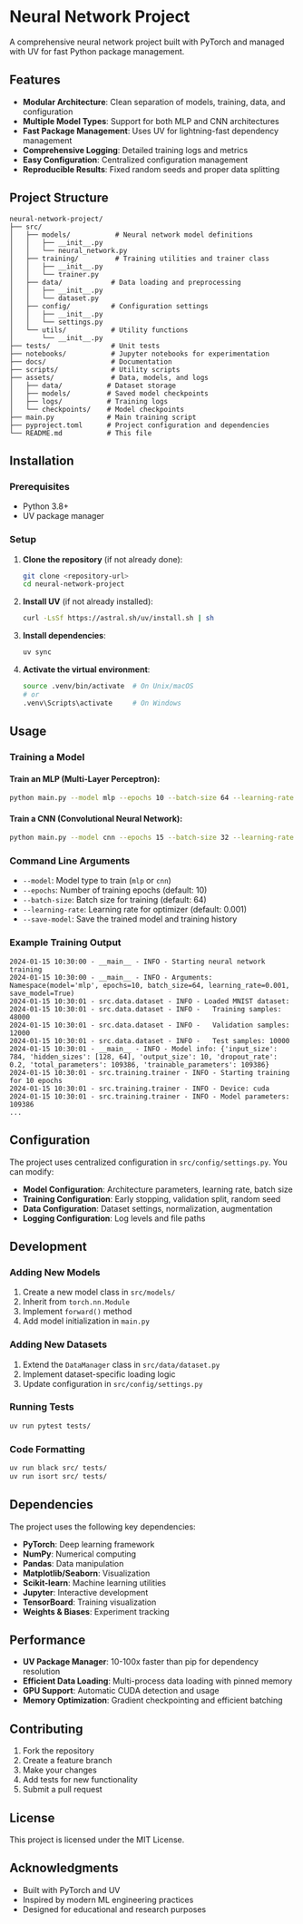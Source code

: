 # Neural Network Project

A comprehensive neural network project built with PyTorch and managed with UV for fast Python package management.

## Features

- **Modular Architecture**: Clean separation of models, training, data, and configuration
- **Multiple Model Types**: Support for both MLP and CNN architectures
- **Fast Package Management**: Uses UV for lightning-fast dependency management
- **Comprehensive Logging**: Detailed training logs and metrics
- **Easy Configuration**: Centralized configuration management
- **Reproducible Results**: Fixed random seeds and proper data splitting

## Project Structure

```
neural-network-project/
├── src/
│   ├── models/           # Neural network model definitions
│   │   ├── __init__.py
│   │   └── neural_network.py
│   ├── training/         # Training utilities and trainer class
│   │   ├── __init__.py
│   │   └── trainer.py
│   ├── data/            # Data loading and preprocessing
│   │   ├── __init__.py
│   │   └── dataset.py
│   ├── config/          # Configuration settings
│   │   ├── __init__.py
│   │   └── settings.py
│   └── utils/           # Utility functions
│       └── __init__.py
├── tests/               # Unit tests
├── notebooks/           # Jupyter notebooks for experimentation
├── docs/                # Documentation
├── scripts/             # Utility scripts
├── assets/              # Data, models, and logs
│   ├── data/           # Dataset storage
│   ├── models/         # Saved model checkpoints
│   ├── logs/           # Training logs
│   └── checkpoints/    # Model checkpoints
├── main.py             # Main training script
├── pyproject.toml      # Project configuration and dependencies
└── README.md           # This file
```

## Installation

### Prerequisites

- Python 3.8+
- UV package manager

### Setup

1. **Clone the repository** (if not already done):
   ```bash
   git clone <repository-url>
   cd neural-network-project
   ```

2. **Install UV** (if not already installed):
   ```bash
   curl -LsSf https://astral.sh/uv/install.sh | sh
   ```

3. **Install dependencies**:
   ```bash
   uv sync
   ```

4. **Activate the virtual environment**:
   ```bash
   source .venv/bin/activate  # On Unix/macOS
   # or
   .venv\Scripts\activate     # On Windows
   ```

## Usage

### Training a Model

#### Train an MLP (Multi-Layer Perceptron):
```bash
python main.py --model mlp --epochs 10 --batch-size 64 --learning-rate 0.001 --save-model
```

#### Train a CNN (Convolutional Neural Network):
```bash
python main.py --model cnn --epochs 15 --batch-size 32 --learning-rate 0.0005 --save-model
```

### Command Line Arguments

- `--model`: Model type to train (`mlp` or `cnn`)
- `--epochs`: Number of training epochs (default: 10)
- `--batch-size`: Batch size for training (default: 64)
- `--learning-rate`: Learning rate for optimizer (default: 0.001)
- `--save-model`: Save the trained model and training history

### Example Training Output

```
2024-01-15 10:30:00 - __main__ - INFO - Starting neural network training
2024-01-15 10:30:00 - __main__ - INFO - Arguments: Namespace(model='mlp', epochs=10, batch_size=64, learning_rate=0.001, save_model=True)
2024-01-15 10:30:01 - src.data.dataset - INFO - Loaded MNIST dataset:
2024-01-15 10:30:01 - src.data.dataset - INFO -   Training samples: 48000
2024-01-15 10:30:01 - src.data.dataset - INFO -   Validation samples: 12000
2024-01-15 10:30:01 - src.data.dataset - INFO -   Test samples: 10000
2024-01-15 10:30:01 - __main__ - INFO - Model info: {'input_size': 784, 'hidden_sizes': [128, 64], 'output_size': 10, 'dropout_rate': 0.2, 'total_parameters': 109386, 'trainable_parameters': 109386}
2024-01-15 10:30:01 - src.training.trainer - INFO - Starting training for 10 epochs
2024-01-15 10:30:01 - src.training.trainer - INFO - Device: cuda
2024-01-15 10:30:01 - src.training.trainer - INFO - Model parameters: 109386
...
```

## Configuration

The project uses centralized configuration in `src/config/settings.py`. You can modify:

- **Model Configuration**: Architecture parameters, learning rate, batch size
- **Training Configuration**: Early stopping, validation split, random seed
- **Data Configuration**: Dataset settings, normalization, augmentation
- **Logging Configuration**: Log levels and file paths

## Development

### Adding New Models

1. Create a new model class in `src/models/`
2. Inherit from `torch.nn.Module`
3. Implement `forward()` method
4. Add model initialization in `main.py`

### Adding New Datasets

1. Extend the `DataManager` class in `src/data/dataset.py`
2. Implement dataset-specific loading logic
3. Update configuration in `src/config/settings.py`

### Running Tests

```bash
uv run pytest tests/
```

### Code Formatting

```bash
uv run black src/ tests/
uv run isort src/ tests/
```

## Dependencies

The project uses the following key dependencies:

- **PyTorch**: Deep learning framework
- **NumPy**: Numerical computing
- **Pandas**: Data manipulation
- **Matplotlib/Seaborn**: Visualization
- **Scikit-learn**: Machine learning utilities
- **Jupyter**: Interactive development
- **TensorBoard**: Training visualization
- **Weights & Biases**: Experiment tracking

## Performance

- **UV Package Manager**: 10-100x faster than pip for dependency resolution
- **Efficient Data Loading**: Multi-process data loading with pinned memory
- **GPU Support**: Automatic CUDA detection and usage
- **Memory Optimization**: Gradient checkpointing and efficient batching

## Contributing

1. Fork the repository
2. Create a feature branch
3. Make your changes
4. Add tests for new functionality
5. Submit a pull request

## License

This project is licensed under the MIT License.

## Acknowledgments

- Built with PyTorch and UV
- Inspired by modern ML engineering practices
- Designed for educational and research purposes
